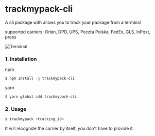# trackmypack-cli
A cli package with allows you to track your package from a terminal

supported carriers: Orlen, DPD, UPS, Poczta Polska, FedEx, GLS, InPost, press

![Terminal](https://i.imgur.com/b10YW1m.png)

### 1. Installation
npm
```zsh
$ npm install -g trackmypack-cli
```
yarn
```zsh
$ yarn global add trackmypack-cli
```
### 2. Usage
```zsh
$ trackmypack <tracking_id>
```
It will recognize the carrier by itself, you don't have to provide it.